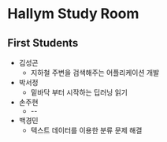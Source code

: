 # Hallym Study Room

## First Students
- 김성곤
  + 지하철 주변을 검색해주는 어플리케이션 개발
- 박서정
  + 밑바닥 부터 시작하는 딥러닝 읽기
- 손주현
  + --
- 백경민
  + 텍스트 데이터를 이용한 분류 문제 해결
